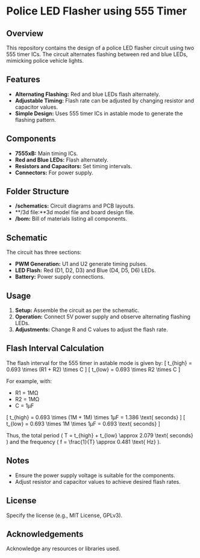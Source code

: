 # Police LED Flasher using 555 Timer

## Overview
This repository contains the design of a police LED flasher circuit using two 555 timer ICs. The circuit alternates flashing between red and blue LEDs, mimicking police vehicle lights.

## Features
- **Alternating Flashing:** Red and blue LEDs flash alternately.
- **Adjustable Timing:** Flash rate can be adjusted by changing resistor and capacitor values.
- **Simple Design:** Uses 555 timer ICs in astable mode to generate the flashing pattern.

## Components
- **7555xB:** Main timing ICs.
- **Red and Blue LEDs:** Flash alternately.
- **Resistors and Capacitors:** Set timing intervals.
- **Connectors:** For power supply.

## Folder Structure
- **/schematics:** Circuit diagrams and PCB layouts.
- **/3d file:**3d model file and board design file.
- **/bom:** Bill of materials listing all components.

## Schematic
The circuit has three sections:
- **PWM Generation:** U1 and U2 generate timing pulses.
- **LED Flash:** Red (D1, D2, D3) and Blue (D4, D5, D6) LEDs.
- **Battery:** Power supply connections.

## Usage
1. **Setup:** Assemble the circuit as per the schematic.
2. **Operation:** Connect 5V power supply and observe alternating flashing LEDs.
3. **Adjustments:** Change R and C values to adjust the flash rate.

## Flash Interval Calculation
The flash interval for the 555 timer in astable mode is given by:
\[ t_{high} = 0.693 \times (R1 + R2) \times C \]
\[ t_{low} = 0.693 \times R2 \times C \]

For example, with:
- R1 = 1MΩ
- R2 = 1MΩ
- C = 1μF

\[ t_{high} = 0.693 \times (1M + 1M) \times 1μF = 1.386 \text{ seconds} \]
\[ t_{low} = 0.693 \times 1M \times 1μF = 0.693 \text{ seconds} \]

Thus, the total period \( T = t_{high} + t_{low} \approx 2.079 \text{ seconds} \) and the frequency \( f = \frac{1}{T} \approx 0.481 \text{ Hz} \).

## Notes
- Ensure the power supply voltage is suitable for the components.
- Adjust resistor and capacitor values to achieve desired flash rates.

## License
Specify the license (e.g., MIT License, GPLv3).

## Acknowledgements
Acknowledge any resources or libraries used.
